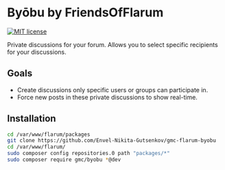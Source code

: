 ﻿# Byōbu by FriendsOfFlarum

[![MIT license](https://img.shields.io/badge/license-MIT-blue.svg)](https://github.com/FriendsOfFlarum/byobu/blob/master/LICENSE)

Private discussions for your forum. Allows you to select specific recipients for your discussions.

## Goals

- Create discussions only specific users or groups can participate in.
- Force new posts in these private discussions to show real-time.

## Installation
```sh
cd /var/www/flarum/packages
git clone https://github.com/Envel-Nikita-Gutsenkov/gmc-flarum-byobu
cd /var/www/flarum/
sudo composer config repositories.0 path "packages/*"
sudo composer require gmc/byobu *@dev
```
